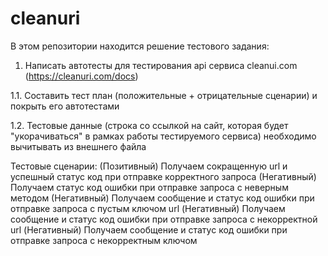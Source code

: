 # cleanuri
В этом репозитории находится решение тестового задания:
1. Написать автотесты для тестирования api сервиса cleanui.com (https://cleanuri.com/docs)

1.1. Составить тест план (положительные + отрицательные сценарии) и покрыть его автотестами

1.2. Тестовые данные (строка со ссылкой на сайт, которая будет "укорачиваться" в рамках работы тестируемого сервиса) необходимо вычитывать из внешнего файла

Тестовые сценарии:
(Позитивный) Получаем сокращенную url и успешный статус код при отправке корректного запроса
(Негативный) Получаем статус код ошибки при отправке запроса с неверным методом
(Негативный) Получаем сообщение и статус код ошибки при отправке запроса с пустым ключом url
(Негативный) Получаем сообщение и статус код ошибки при отправке запроса с некорректной url
(Негативный) Получаем сообщение и статус код ошибки при отправке запроса с некорректным ключом

